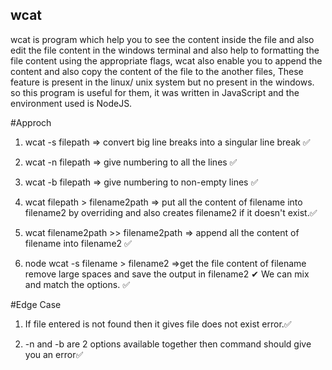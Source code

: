 ## wcat
wcat is program which help you to see the content inside the file and also edit the file content in the windows terminal and also help to formatting the file content using the appropriate flags, wcat also enable you to append the content and also copy the content of the file to the another files, These feature is present in the linux/ unix system but no present in the windows. so this program is useful for them, it was written in JavaScript and the environment used is NodeJS.

#Approch
1. wcat -s filepath => convert big line breaks into a singular line break ✅

2. wcat -n filepath => give numbering to all the lines ✅

3. wcat -b filepath => give numbering to non-empty lines ✅

4. wcat filepath > filename2path => put all the content of filename into filename2 by overriding and also creates filename2 if it doesn't exist.✅

5. wcat filename2path >> filename2path => append all the content of filename into filename2 ✅

6. node wcat -s filename > filename2 =>get the file content of filename remove large spaces and save the output in filename2 ✔ We can mix and match the options. ✅

#Edge Case

1. If file entered is not found then it gives file does not exist error.✅

2. -n and -b are 2 options available together then command should give you an error✅
